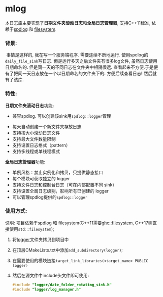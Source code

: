# mlog

本日志库主要实现了**日期文件夹滚动日志**和**全局日志管理器**, 支持C++11标准, 依赖于[spdlog](https://github.com/gabime/spdlog) 和 [filesystem](https://github.com/gulrak/filesystem).

### 背景:

​	事情是这样的, 我在写一个服务端程序. 需要连续不断地运行. 使用spdlog的`daily_file_sink`写日志. 但是运行多天之后文件夹有很多log文件, 虽然日志使用日期命名的. 但是同一天的不同日志在文件夹中相隔很远. 查看起来不方便.于是便有了把同一天日志放在一个以日期命名的文件夹下的. 方便后续查看日志! 然后就有了该库.

### 特性:

**日期文件夹滚动日志**功能:

- 兼容spdlog. 可以创建该sink用`spdlog::logger`管理

 * 每天自动创建一个新文件夹存放日志
 * 支持按大小滚动日志文件
 * 支持最大文件数量限制
 * 支持设置日志格式（pattern）
 * 支持多线程或单线程模式

**全局日志管理器**功能:

- 单例风格：禁止实例化和拷贝，只提供静态接口
- 每个模块可获取独立的 logger
- 支持文件日志和控制台日志（可在内部配置不同 sink）
- 支持设置全局日志级别，影响所有已创建的 logger
- 可以管理spdlog提供的`spdlog::logger`

### 使用方式:

说明: 项目依赖于[spdlog](https://github.com/gabime/spdlog) 和 filesystem(C++11需要[ghc::filesystem](https://github.com/gulrak/filesystem), C++17则直接使用`std::filesystem`);

1. 将[logger](logger)文件夹拷贝到项目中

2. 在顶层CMakeLists.txt中添加`add_subdirectory(logger)`;

3. 在需要使用的模块链接`target_link_libraries(<target_name> PUBLIC logger)`

4. 然后在源文件中include头文件即可使用:

   ```cpp
   #include "logger/date_folder_rotating_sink.h"
   #include "logger/log_manager.h"
   ```

   
